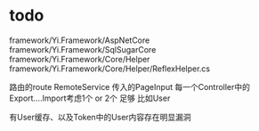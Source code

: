 # todo

framework/Yi.Framework/AspNetCore
framework/Yi.Framework/SqlSugarCore
framework/Yi.Framework/Core/Helper
framework/Yi.Framework/Core/Helper/ReflexHelper.cs


路由的route
RemoteService
传入的PageInput
每一个Controller中的Export....Import考虑1个 or 2个 足够 比如User


有User缓存、以及Token中的User内容存在明显漏洞